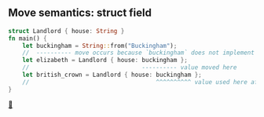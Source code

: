 ## Move semantics: struct field

```rust
struct Landlord { house: String }
fn main() {
    let buckingham = String::from("Buckingham");
    //  ---------- move occurs because `buckingham` does not implement `Copy`
    let elizabeth = Landlord { house: buckingham };
    //                                ---------- value moved here
    let british_crown = Landlord { house: buckingham };
    //                                    ^^^^^^^^^^ value used here after move
}
```

[📒](https://doc.rust-lang.org/1.17.0/book/ownership.html#move-semantics)